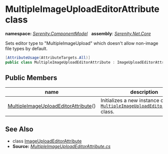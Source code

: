 # MultipleImageUploadEditorAttribute class
**namespace:** *[Serenity.ComponentModel](../README.md#serenity.componentmodel-namespace)*   **assembly**: *[Serenity.Net.Core](../README.md)*

Sets editor type to "MultipleImageUpload" which doesn't allow non-image file types by default.

```csharp
[AttributeUsage(AttributeTargets.All)]
public class MultipleImageUploadEditorAttribute : ImageUploadEditorAttribute
```

## Public Members

| name | description |
| --- | --- |
| [MultipleImageUploadEditorAttribute](MultipleImageUploadEditorAttribute/MultipleImageUploadEditorAttribute.md)() | Initializes a new instance of the [`MultipleImageUploadEditorAttribute`](MultipleImageUploadEditorAttribute.md) class. |

## See Also

* class [ImageUploadEditorAttribute](ImageUploadEditorAttribute.md)
* **Source:** *[MultipleImageUploadEditorAttribute.cs](https://github.com/serenity-is/Serenity/blob/master/src/Serenity.Net.Core/ComponentModel/Upload/MultipleImageUploadEditorAttribute.cs)*